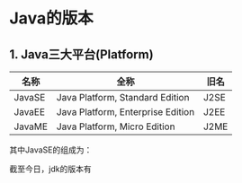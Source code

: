 # Java的版本

## 1. Java三大平台(Platform)
|名称  |全称|旧名|
|------|---|---|
|JavaSE|Java Platform, Standard Edition|J2SE|
|JavaEE|Java Platform, Enterprise Edition|J2EE|
|JavaME|Java Platform, Micro Edition|J2ME|

其中JavaSE的组成为：


截至今日，jdk的版本有
